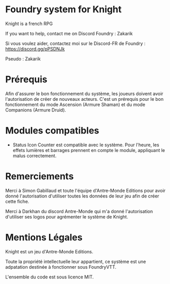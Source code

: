 # Foundry system for Knight
Knight  is a french RPG

If you want to help, contact me on Discord Foundry : Zakarik

Si vous voulez aider, contactez moi sur le Discord-FR de Foundry : https://discord.gg/pPSDNJk

Pseudo : Zakarik

# Prérequis
Afin d'assurer le bon fonctionnement du système, les joueurs doivent avoir l'autorisation de créer de nouveaux acteurs.
C'est un prérequis pour le bon fonctionnement du mode Ascension (Armure Shaman) et du mode Companions (Armure Druid).

# Modules compatibles
- Status Icon Counter est compatible avec le système.
Pour l'heure, les effets lumières et barrages prennent en compte le module, appliquant le malus correctement.

# Remerciements
Merci à Simon Gabillaud et toute l'équipe d'Antre-Monde Editions pour avoir donné l'autorisation d'utiliser toutes les données de leur jeu afin de créer cette fiche.

Merci à Darkhan du discord Antre-Monde qui m'a donné l'autorisation d'utiliser ses logos pour agrémenter le système de Knight.

# Mentions Légales
Knight est un jeu d'Antre-Monde Editions.

Toute la propriété intellectuelle leur appartient, ce système est une adpatation destinée à fonctionner sous FoundryVTT.

L'ensemble du code est sous licence MIT.
